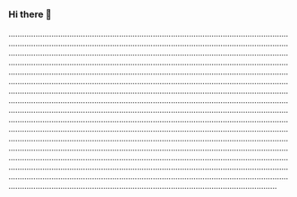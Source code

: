 ### Hi there 👋

.......................................................................................................................................................................................................................................................................................................................................................................................................................................................................................................................................................................................................................................................................................................................................................................................................................................................................................................................................................................................................................................................................................................................................................................................................................................................................................................................................................................................................................................................................................................................................................................................................................................................................................................................................................................................................................................................................................................................................................................................................................................................................................................................................................................................